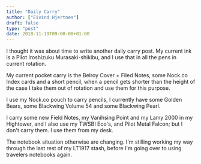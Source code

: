 ```yaml
---
title: "Daily Carry"
author: ["Eivind Hjertnes"]
draft: false
type: "post"
date: 2018-11-19T09:00:00+01:00
---
```


I thought it was about time to write another daily carry post. My
current ink is a Pilot Iroshizuku Murasaki-shikibu, and I use that in
all the pens in current rotation.

My current pocket carry is the Belroy Cover + Filed Notes, some Nock.co
Index cards and a short pencil, when a pencil gets shorter than the
height of the case I take them out of rotation and use them for this
purpose.

I use my Nock.co pouch to carry pencils, I currently have some Golden
Bears, some Blackwing Volume 54 and some Blackwing Pearl.

I carry some new Field Notes, my Vanihsing Point and my Lamy 2000 in my
Hightower, and I also use my TWSBI Eco's, and Pilot Metal Falcon; but I
don't carry them. I use them from my desk.

The notebook situation otherwise are changing. I'm stilling working my
way through the last rest of my LT1917 stash, before I'm going over to
using travelers notebooks again.
